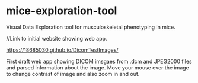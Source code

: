 # mice-exploration-tool
Visual Data Exploration tool for musculoskeletal phenotyping in mice.

//Link to initial website showing web app.

https://18685030.github.io/DicomTestImages/

First draft web app showing DICOM imsgaes from .dcm and JPEG2000 files and parsed information about the image.
Move your mouse over the image to change contrast of image and also zoom in and out. 
